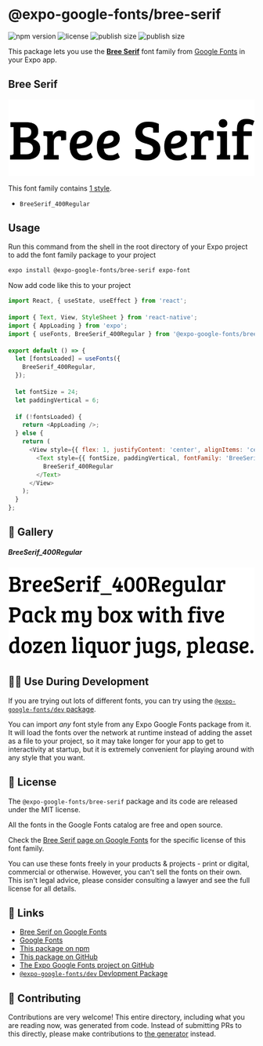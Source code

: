 # @expo-google-fonts/bree-serif

![npm version](https://flat.badgen.net/npm/v/@expo-google-fonts/bree-serif)
![license](https://flat.badgen.net/github/license/expo/google-fonts)
![publish size](https://flat.badgen.net/packagephobia/install/@expo-google-fonts/bree-serif)
![publish size](https://flat.badgen.net/packagephobia/publish/@expo-google-fonts/bree-serif)

This package lets you use the [**Bree Serif**](https://fonts.google.com/specimen/Bree+Serif) font family from [Google Fonts](https://fonts.google.com/) in your Expo app.

## Bree Serif

![Bree Serif](./font-family.png)

This font family contains [1 style](#-gallery).

- `BreeSerif_400Regular`

## Usage

Run this command from the shell in the root directory of your Expo project to add the font family package to your project
```sh
expo install @expo-google-fonts/bree-serif expo-font
```

Now add code like this to your project
```js
import React, { useState, useEffect } from 'react';

import { Text, View, StyleSheet } from 'react-native';
import { AppLoading } from 'expo';
import { useFonts, BreeSerif_400Regular } from '@expo-google-fonts/bree-serif';

export default () => {
  let [fontsLoaded] = useFonts({
    BreeSerif_400Regular,
  });

  let fontSize = 24;
  let paddingVertical = 6;

  if (!fontsLoaded) {
    return <AppLoading />;
  } else {
    return (
      <View style={{ flex: 1, justifyContent: 'center', alignItems: 'center' }}>
        <Text style={{ fontSize, paddingVertical, fontFamily: 'BreeSerif_400Regular' }}>
          BreeSerif_400Regular
        </Text>
      </View>
    );
  }
};

```

## 🔡 Gallery

##### BreeSerif_400Regular
![BreeSerif_400Regular](./BreeSerif_400Regular.ttf.png)


## 👩‍💻 Use During Development

If you are trying out lots of different fonts, you can try using the [`@expo-google-fonts/dev` package](https://github.com/expo/google-fonts/tree/master/font-packages/dev#readme).

You can import *any* font style from any Expo Google Fonts package from it. It will load the fonts
over the network at runtime instead of adding the asset as a file to your project, so it may take longer
for your app to get to interactivity at startup, but it is extremely convenient
for playing around with any style that you want.

## 📖 License

The `@expo-google-fonts/bree-serif` package and its code are released under the MIT license.

All the fonts in the Google Fonts catalog are free and open source.

Check the [Bree Serif page on Google Fonts](https://fonts.google.com/specimen/Bree+Serif) for the specific license of this font family.

You can use these fonts freely in your products & projects - print or digital, commercial or otherwise. However, you can't sell the fonts on their own. This isn't legal advice, please consider consulting a lawyer and see the full license for all details.

## 🔗 Links

- [Bree Serif on Google Fonts](https://fonts.google.com/specimen/Bree+Serif)
- [Google Fonts](https://fonts.google.com/)
- [This package on npm](https://www.npmjs.com/package/@expo-google-fonts/bree-serif)
- [This package on GitHub](https://github.com/expo/google-fonts/tree/master/font-packages/bree-serif)
- [The Expo Google Fonts project on GitHub](https://github.com/expo/google-fonts)
- [`@expo-google-fonts/dev` Devlopment Package](https://github.com/expo/google-fonts/tree/master/font-packages/dev)

## 🤝 Contributing

Contributions are very welcome! This entire directory, including what you are reading now, was generated from code. Instead of submitting PRs to this directly, please make contributions to [the generator](https://github.com/expo/google-fonts/tree/master/packages/generator) instead.
